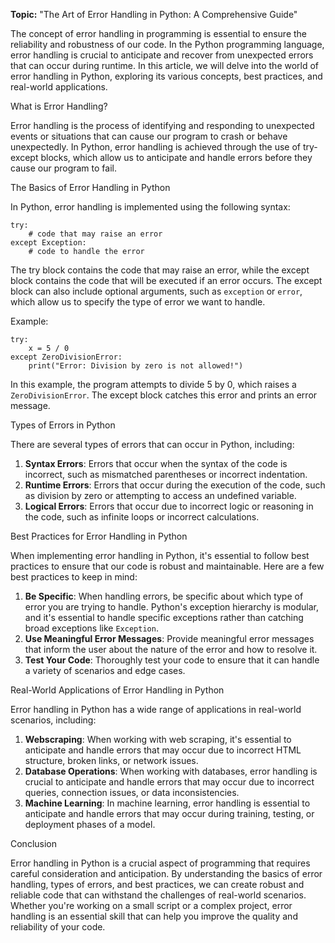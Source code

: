 **Topic:** "The Art of Error Handling in Python: A Comprehensive Guide"

The concept of error handling in programming is essential to ensure the reliability and robustness of our code. In the Python programming language, error handling is crucial to anticipate and recover from unexpected errors that can occur during runtime. In this article, we will delve into the world of error handling in Python, exploring its various concepts, best practices, and real-world applications.

What is Error Handling?

Error handling is the process of identifying and responding to unexpected events or situations that can cause our program to crash or behave unexpectedly. In Python, error handling is achieved through the use of try-except blocks, which allow us to anticipate and handle errors before they cause our program to fail.

The Basics of Error Handling in Python

In Python, error handling is implemented using the following syntax:

```
try:
    # code that may raise an error
except Exception:
    # code to handle the error
```

The try block contains the code that may raise an error, while the except block contains the code that will be executed if an error occurs. The except block can also include optional arguments, such as `exception` or `error`, which allow us to specify the type of error we want to handle.

Example:

```
try:
    x = 5 / 0
except ZeroDivisionError:
    print("Error: Division by zero is not allowed!")
```

In this example, the program attempts to divide 5 by 0, which raises a `ZeroDivisionError`. The except block catches this error and prints an error message.

Types of Errors in Python

There are several types of errors that can occur in Python, including:

1.  **Syntax Errors**: Errors that occur when the syntax of the code is incorrect, such as mismatched parentheses or incorrect indentation.
2.  **Runtime Errors**: Errors that occur during the execution of the code, such as division by zero or attempting to access an undefined variable.
3.  **Logical Errors**: Errors that occur due to incorrect logic or reasoning in the code, such as infinite loops or incorrect calculations.

Best Practices for Error Handling in Python

When implementing error handling in Python, it's essential to follow best practices to ensure that our code is robust and maintainable. Here are a few best practices to keep in mind:

1.  **Be Specific**: When handling errors, be specific about which type of error you are trying to handle. Python's exception hierarchy is modular, and it's essential to handle specific exceptions rather than catching broad exceptions like `Exception`.
2.  **Use Meaningful Error Messages**: Provide meaningful error messages that inform the user about the nature of the error and how to resolve it.
3.  **Test Your Code**: Thoroughly test your code to ensure that it can handle a variety of scenarios and edge cases.

Real-World Applications of Error Handling in Python

Error handling in Python has a wide range of applications in real-world scenarios, including:

1.  **Webscraping**: When working with web scraping, it's essential to anticipate and handle errors that may occur due to incorrect HTML structure, broken links, or network issues.
2.  **Database Operations**: When working with databases, error handling is crucial to anticipate and handle errors that may occur due to incorrect queries, connection issues, or data inconsistencies.
3.  **Machine Learning**: In machine learning, error handling is essential to anticipate and handle errors that may occur during training, testing, or deployment phases of a model.

Conclusion

Error handling in Python is a crucial aspect of programming that requires careful consideration and anticipation. By understanding the basics of error handling, types of errors, and best practices, we can create robust and reliable code that can withstand the challenges of real-world scenarios. Whether you're working on a small script or a complex project, error handling is an essential skill that can help you improve the quality and reliability of your code.